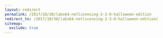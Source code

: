```yaml
---
layout: redirect
permalink: /2017/10/30/labs64-netlicensing-2-3-8-halloween-edition
redirect_to: /2017/10/30/labs64-netlicensing-2-3-8-halloween-edition/
sitemap:
  exclude: true
---
```

